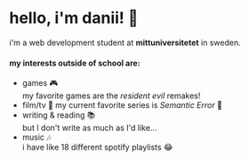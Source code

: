 # hello, i'm danii! 🖤
i'm a web development student at **mittuniversitetet** in sweden.

#### my interests outside of school are:
* games 🎮  
  my favorite games are the _resident evil_ remakes!
* film/tv 🎥
  my current favorite series is _Semantic Error_ 🖤
* writing & reading 📚  
  but I don't write as much as I'd like...
* music 🎶  
  i have like 18 different spotify playlists 😂

